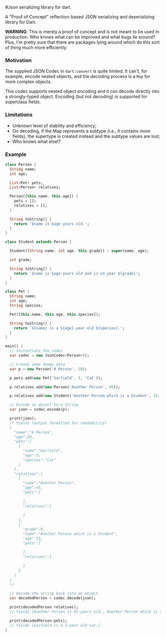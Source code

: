 #Json serializing library for dart.

A "Proof of Concept" reflection-based JSON serializing and deserializing library for Dart.

**WARNING**: This is merely a proof of concept and is not meant to be used in production. Who knows what can be improved and what bugs lie around? Plus, I'm pretty sure that there are packages lying around which do this sort of thing much more efficiently.

### Motivation

The supplied JSON Codec in `dart:convert` is quite limited. It can't, for example, encode nested objects, and the decoding process is a `Map` for more complex objects.

This codec supports nested object encoding and it can decode directly into a strongly-typed object. Encoding (but not decoding) is supported for superclass fields.

### Limitations
 * Unknown level of stability and efficiency;
 * On decoding, if the Map represents a subtype (i.e., it contains more fields), the supertype is created instead and the subtype values are lost;
 * Who knows what else!?


### Example

```Dart
class Person {
  String name;
  int age;

  List<Pet> pets;
  List<Person> relatives;

  Person([this.name, this.age]) {
    pets = [];
    relatives = [];
  }

  String toString() {
    return '$name is $age-years old.';
  }
}

class Student extends Person {

  Student([String name, int age, this.grade]) : super(name, age);

  int grade;

  String toString() {
    return '$name is $age-years old and is on year ${grade}';
  }
}

class Pet {
  String name;
  int age;
  String species;

  Pet([this.name, this.age, this.species]);

  String toString() {
    return '${name} is a ${age}-year old ${species}.';
  }
}

main() {
  // Instantiate the codec
  var codec = new JsonCodec<Person>();

  // Create some dummy data
  var p = new Person('A Person', 20);

  p.pets.add(new Pet('Garfield', 5, 'Cat'));

  p.relatives.add(new Person('Another Person', 45));

  p.relatives.add(new Student('Another Person which is a Student', 15, 9));

  // Encode an object to a String
  var json = codec.encode(p);

  print(json);
  /* Yields (output formatted for readability)
  {
    "name":"A Person",
    "age":20,
    "pets":[
      {
        "name":"Garfield",
        "age":5,
        "species":"Cat"
      }
    ],
    "relatives":[
      {
        "name":"Another Person",
        "age":45,
        "pets":[
  
        ],
        "relatives":[
  
        ]
      },
      {
        "grade":9,
        "name":"Another Person which is a Student",
        "age":15,
        "pets":[
  
        ],
        "relatives":[
  
        ]
      }
    ]
  }
  */

  // Decode the string back into an object.
  var decodedPerson = codec.decode(json);

  print(decodedPerson.relatives);
  // Yields [Another Person is 45-years old., Another Person which is a Student is 15-years old.]

  print(decodedPerson.pets);
  // Yields [Garfield is a 5-year old cat.]
}
```
